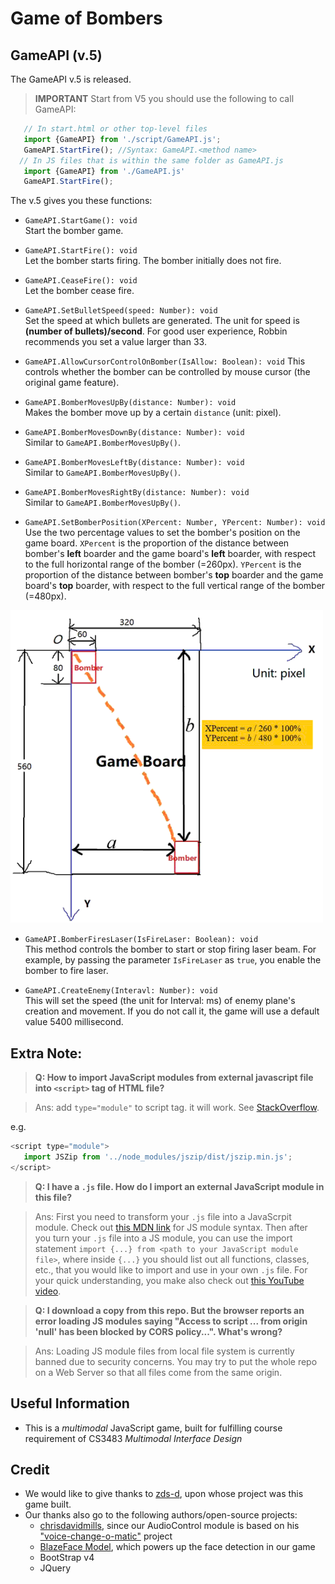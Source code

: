 # Game of Bombers


## GameAPI (v.5)

The GameAPI v.5 is released.

> __IMPORTANT__ Start from V5 you should use the following to call GameAPI:
  ```javascript
     // In start.html or other top-level files
     import {GameAPI} from './script/GameAPI.js'; 
     GameAPI.StartFire(); //Syntax: GameAPI.<method name>
    // In JS files that is within the same folder as GameAPI.js
     import {GameAPI} from './GameAPI.js'
     GameAPI.StartFire();
  ```

The v.5 gives you these functions:

+ ```GameAPI.StartGame(): void```  
 Start the bomber game.

+ ```GameAPI.StartFire(): void```  
  Let the bomber starts firing. The bomber initially does not fire.

+ ```GameAPI.CeaseFire(): void```  
  Let the bomber cease fire.

+ ```GameAPI.SetBulletSpeed(speed: Number): void```  
  Set the speed at which bullets are generated. The unit for speed is **(number of bullets)/second**. For good user experience, Robbin recommends you set a value larger than 33.

+ ```GameAPI.AllowCursorControlOnBomber(IsAllow: Boolean): void```
  This controls whether the bomber can be controlled by mouse cursor (the original game feature).

+ ```GameAPI.BomberMovesUpBy(distance: Number): void```  
  Makes the bomber move up by a certain ```distance``` (unit: pixel).

+ ```GameAPI.BomberMovesDownBy(distance: Number): void```  
  Similar to ```GameAPI.BomberMovesUpBy()```.

+ ```GameAPI.BomberMovesLeftBy(distance: Number): void```  
  Similar to ```GameAPI.BomberMovesUpBy()```.

+ ```GameAPI.BomberMovesRightBy(distance: Number): void```  
  Similar to ```GameAPI.BomberMovesUpBy()```.

+ ```GameAPI.SetBomberPosition(XPercent: Number, YPercent: Number): void```  
  Use the two percentage values to set the bomber's position on the game board. ```XPercent``` is the proportion of the distance between bomber's **left** boarder and the game board's **left** boarder, with respect to the full horizontal range of the bomber (=260px). ```YPercent``` is the proportion of the distance between bomber's **top** boarder and the game board's **top** boarder, with respect to the full vertical range of the bomber (=480px). 

<img alt="Sketch explaining the bomber position by percentage" src="./images/doc/BomberPos_Explained.gif" width="500px" height="500px">  

+ ```GameAPI.BomberFiresLaser(IsFireLaser: Boolean): void```  
  This method controls the bomber to start or stop firing laser beam. For example, by passing the parameter ```IsFireLaser``` as ```true```, you enable the bomber to fire laser.

+ ```GameAPI.CreateEnemy(Interavl: Number): void```  
  This will set the speed (the unit for Interval: ms) of enemy plane's creation and movement. If you do not call it, the game will use a default value 5400 millisecond.

## Extra Note: 
  > **Q: How to import JavaScript modules from external javascript file into ```<script>``` tag of HTML file?**
 
  > Ans: add ```type="module"``` to script tag. it will work. See [StackOverflow](https://stackoverflow.com/questions/62783429/how-to-import-javascript-module-from-external-javascript-file-into-script-tag).
  
  e.g.
  ```js
  <script type="module">    
     import JSZip from '../node_modules/jszip/dist/jszip.min.js';
  </script>
  ```

  > **Q: I have a ```.js``` file. How do I import an external JavaScript module in this file?**
 
  > Ans: First you need to transform your ```.js``` file into a JavaScrpit module. Check out [this MDN link](https://developer.mozilla.org/en-US/docs/Web/JavaScript/Guide/Modules) for JS module syntax. Then after you turn your ```.js``` file into a JS module, you can use the import statement ```import {...} from <path to your JavaScript module file>```, where inside ```{...}``` you should list out all functions, classes, etc., that you would like to import and use in your own ```.js``` file. For your quick understanding, you make also check out [this YouTube video](https://www.youtube.com/watch?v=s9kNndJLOjg). 
 
  > **Q: I download a copy from this repo. But the browser reports an error loading JS modules saying "Access to script ... from origin 'null' has been blocked by CORS policy...". What's wrong?**  
  
  > Ans: Loading JS module files from local file system is currently banned due to security concerns. You may try to put the whole repo on a Web Server so that all files come from the same origin. 


## Useful Information

+ This is a *multimodal* JavaScript game, built for fulfilling course requirement of CS3483 *Multimodal Interface Design* 

## Credit
+ We would like to give thanks to [zds-d](https://github.com/zds-d/planeGame.git), upon whose project was this game built. 
+ Our thanks also go to the following authors/open-source projects:  
  - [chrisdavidmills](https://github.com/chrisdavidmills), since our AudioControl module is based on his ["voice-change-o-matic"](https://github.com/mdn/voice-change-o-matic/) project  
  - [BlazeFace Model](https://github.com/tensorflow/tfjs-models/tree/master/blazeface), which powers up the face detection in our game
  - BootStrap v4  
  - JQuery  
